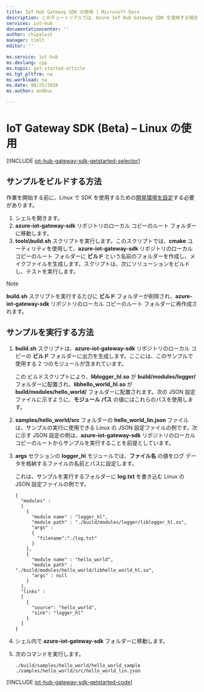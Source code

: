```yaml
---
title: IoT Hub Gateway SDK の使用 | Microsoft Docs
description: このチュートリアルでは、Azure IoT Hub Gateway SDK を使用する場合に理解する必要のある主な概念を Linux を使用して説明します。
services: iot-hub
documentationcenter: ''
author: chipalost
manager: timlt
editor: ''

ms.service: iot-hub
ms.devlang: cpp
ms.topic: get-started-article
ms.tgt_pltfrm: na
ms.workload: na
ms.date: 08/25/2016
ms.author: andbuc

---
```

# IoT Gateway SDK (Beta) – Linux の使用
[!INCLUDE [iot-hub-gateway-sdk-getstarted-selector](../../includes/iot-hub-gateway-sdk-getstarted-selector.md)]

## サンプルをビルドする方法
作業を開始する前に、Linux で SDK を使用するための[開発環境を設定][lnk-setupdevbox]する必要があります。

1. シェルを開きます。
2. **azure-iot-gateway-sdk** リポジトリのローカル コピーのルート フォルダーに移動します。
3. **tools\\build.sh** スクリプトを実行します。このスクリプトでは、**cmake** ユーティリティを使用して、**azure-iot-gateway-sdk** リポジトリのローカル コピーのルート フォルダーに **ビルド** という名前のフォルダーを作成し、メイクファイルを生成します。スクリプトは、次にソリューションをビルドし、テストを実行します。

> [!NOTE]
> **build.sh** スクリプトを実行するたびに **ビルド** フォルダーが削除され、**azure-iot-gateway-sdk** リポジトリのローカル コピーのルート フォルダーに再作成されます。
> 
> 

## サンプルを実行する方法
1. **build.sh** スクリプトは、**azure-iot-gateway-sdk** リポジトリのローカル コピーの **ビルド** フォルダーに出力を生成します。ここには、このサンプルで使用する 2 つのモジュールが含まれています。
   
    この ビルドスクリプトにより、**liblogger\_hl.so** が **build/modules/logger/** フォルダーに配置され、**libhello\_world\_hl.so** が **build/modules/hello\_world/** フォルダーに配置されます。次の JSON 設定ファイルに示すように、**モジュール パス** の値にはこれらのパスを使用します。
2. **samples/hello\_world/src** フォルダーの **hello\_world\_lin.json** ファイルは、サンプルの実行に使用できる Linux の JSON 設定ファイルの例です。次に示す JSON 設定の例は、**azure-iot-gateway-sdk** リポジトリのローカル コピーのルートからサンプルを実行することを前提としています。
3. **args** セクションの **logger\_hl** モジュールでは、**ファイル名** の値をログ データを格納するファイルの名前とパスに設定します。
   
    これは、サンプルを実行するフォルダーに **log.txt** を書き込む Linux の JSON 設定ファイルの例です。
   
    ```
    {
      "modules" :
      [ 
        {
          "module name" : "logger_hl",
          "module path" : "./build/modules/logger/liblogger_hl.so",
          "args" : 
          {
            "filename":"./log.txt"
          }
        },
        {
          "module name" : "hello_world",
          "module path" : "./build/modules/hello_world/libhello_world_hl.so",
          "args" : null
        }
      ],
      "links" :
      [
        {
          "source": "hello_world",
          "sink": "logger_hl"
        }
      ]
    }
    ```
4. シェル内で **azure-iot-gateway-sdk** フォルダーに移動します。
5. 次のコマンドを実行します。
   
   ```
   ./build/samples/hello_world/hello_world_sample ./samples/hello_world/src/hello_world_lin.json
   ``` 

[!INCLUDE [iot-hub-gateway-sdk-getstarted-code](../../includes/iot-hub-gateway-sdk-getstarted-code.md)]

<!-- Links -->
[lnk-setupdevbox]: https://github.com/Azure/azure-iot-gateway-sdk/blob/master/doc/devbox_setup.md

<!---HONumber=AcomDC_1005_2016-->